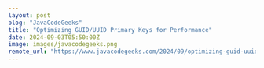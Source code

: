 ```yaml
---
layout: post
blog: "JavaCodeGeeks"
title: "Optimizing GUID/UUID Primary Keys for Performance"
date: 2024-09-03T05:50:00Z
image: images/javacodegeeks.png
remote_url: "https://www.javacodegeeks.com/2024/09/optimizing-guid-uuid-primary-keys-for-performance.html"
---
```

